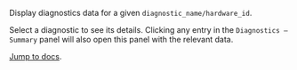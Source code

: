 Display diagnostics data for a given `diagnostic_name/hardware_id`.

Select a diagnostic to see its details. Clicking any entry in the `Diagnostics – Summary` panel will also open this panel with the relevant data.

[Jump to docs](https://foxglove.dev/docs/panels/diagnostics).

